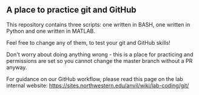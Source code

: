 A place to practice git and GitHub
--------------

This repository contains three scripts: one written in BASH, one written in Python and one written in MATLAB.

Feel free to change any of them, to test your git and GitHub skills!

Don't worry about doing anything wrong - this is a place for practicing and permissions are set so you cannot change the master branch without a PR anyway.

For guidance on our GitHub workflow, please read this page on the lab internal website:
https://sites.northwestern.edu/anvil/wiki/lab-coding/git/
